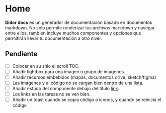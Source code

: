 # Home

**Didor docs** es un generador de documentación basado en documentos markdown. No solo permite renderizar tus archivos markdown y navegar entre ellos, también incluye muchos componentes y opciones que permitirán llevar tu documentación a otro nivel.

## Pendiente

- [ ] Colocar en su sitio el scroll TOC.
- [ ] Añadir lightbox para una imagen o grupo de imágenes.
- [ ] Añadir recursos embebidos (mapas, documentos drive, sketch/figma)
- [ ] Las imágenes y el código no se cargan bien dentro de una lista.
- [ ] Añadir estado del componente debajo del título [link](https://rangle.io/our-work/retailer-design-system/).
- [ ] Los links en las tareas no se ven bien.
- [ ] Añadir un toast cuando se copia código o iconos, y cuando se reinicia el código
